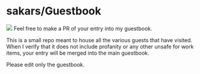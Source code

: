 # sakars/Guestbook
![](https://tokei.rs/b1/github/sakars/guestbook)
Feel free to make a PR of your entry into my guestbook.

This is a small repo meant to house all the various guests that have visited.
When I verify that it does not include profanity or any other unsafe for work items, your entry will be merged into the main guestbook.

Please edit only the guestbook.
